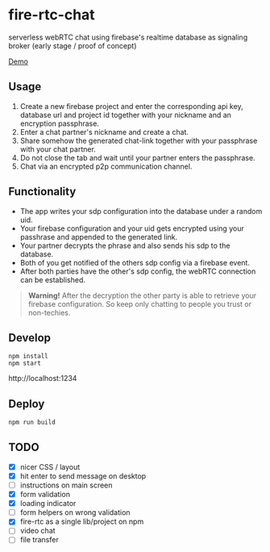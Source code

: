 # fire-rtc-chat

serverless webRTC chat using firebase's realtime database as signaling broker
(early stage / proof of concept)

[Demo](http://mklan.github.io/fire-rtc-chat)

## Usage

1. Create a new firebase project and enter the corresponding api key, database url
 and project id together with your nickname and an encryption passphrase.
2. Enter a chat partner's nickname and create a chat.
3. Share somehow the generated chat-link together with your passphrase with your chat partner.
4. Do not close the tab and wait until your partner enters the passphrase.
5. Chat via an encrypted p2p communication channel.

## Functionality

- The app writes your sdp configuration into the database under a random uid.
- Your firebase configuration and your uid gets encrypted using your passhrase and appended to the generated link.
- Your partner decrypts the phrase and also sends his sdp to the database.
- Both of you get notified of the others sdp config via a firebase event.
- After both parties have the other's sdp config, the webRTC connection can be established.

> __Warning!__ After the decryption the other party is able to retrieve your firebase configuration. So keep only chatting to people you trust or non-techies.

## Develop
```
npm install
npm start
```

http://localhost:1234


## Deploy

```bash
npm run build
```

## TODO

- [x] nicer CSS / layout
- [x] hit enter to send message on desktop
- [ ] instructions on main screen
- [x] form validation
- [x] loading indicator
- [ ] form helpers on wrong validation
- [x] fire-rtc as a single lib/project on npm
- [ ] video chat
- [ ] file transfer
